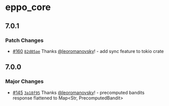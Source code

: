 # eppo_core

## 7.0.1

### Patch Changes

- [#160](https://github.com/Eppo-exp/eppo-multiplatform/pull/160) [`82d05ae`](https://github.com/Eppo-exp/eppo-multiplatform/commit/82d05aea0263639be56ba5667500f6940b4832ab) Thanks [@leoromanovsky](https://github.com/leoromanovsky)! - add sync feature to tokio crate

## 7.0.0

### Major Changes

- [#145](https://github.com/Eppo-exp/eppo-multiplatform/pull/145) [`3a18f95`](https://github.com/Eppo-exp/eppo-multiplatform/commit/3a18f95f0aa25030aeba6676b76e20862a5fcead) Thanks [@leoromanovsky](https://github.com/leoromanovsky)! - precomputed bandits response flattened to Map<Str, PrecomputedBandit>

